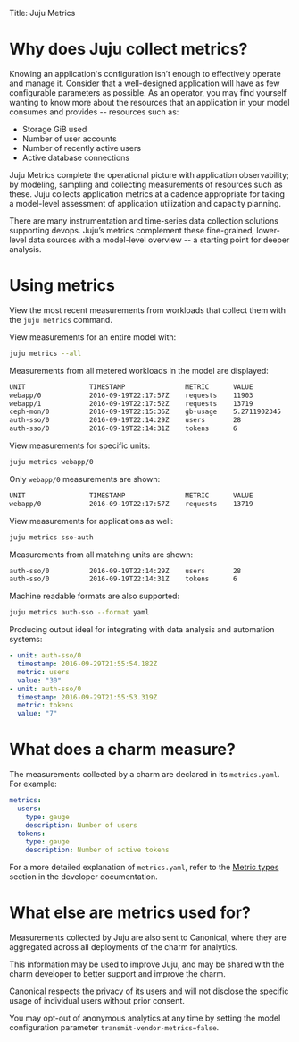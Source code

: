 Title: Juju Metrics

# Why does Juju collect metrics?

Knowing an application's configuration isn’t enough to effectively operate and
manage it. Consider that a well-designed application will have as few
configurable parameters as possible. As an operator, you may find yourself
wanting to know more about the resources that an application in your model
consumes and provides -- resources such as:

- Storage GiB used
- Number of user accounts
- Number of recently active users
- Active database connections

Juju Metrics complete the operational picture with application observability;
by modeling, sampling and collecting measurements of resources such as these.
Juju collects application metrics at a cadence appropriate for taking a
model-level assessment of application utilization and capacity planning.

There are many instrumentation and time-series data collection solutions
supporting devops. Juju’s metrics complement these fine-grained, lower-level
data sources with a model-level overview -- a starting point for deeper
analysis.

# Using metrics

View the most recent measurements from workloads that collect them with the
`juju metrics` command.

View measurements for an entire model with:

```bash
juju metrics --all
```

Measurements from all metered workloads in the model are displayed:

```bash
UNIT				TIMESTAMP				METRIC		VALUE
webapp/0			2016-09-19T22:17:57Z	requests	11903
webapp/1			2016-09-19T22:17:52Z	requests	13719
ceph-mon/0			2016-09-19T22:15:36Z	gb-usage	5.2711902345
auth-sso/0			2016-09-19T22:14:29Z	users		28
auth-sso/0			2016-09-19T22:14:31Z	tokens		6
```

View measurements for specific units:

```bash
juju metrics webapp/0
```

Only `webapp/0` measurements are shown:

```bash
UNIT				TIMESTAMP				METRIC		VALUE
webapp/0			2016-09-19T22:17:57Z	requests	13719
```

View measurements for applications as well:

```bash
juju metrics sso-auth
```

Measurements from all matching units are shown:

```bash
auth-sso/0			2016-09-19T22:14:29Z	users		28
auth-sso/0			2016-09-19T22:14:31Z	tokens		6
```

Machine readable formats are also supported:

```bash
juju metrics auth-sso --format yaml
```

Producing output ideal for integrating with data analysis and automation systems:

```yaml
- unit: auth-sso/0
  timestamp: 2016-09-29T21:55:54.182Z
  metric: users
  value: "30"
- unit: auth-sso/0
  timestamp: 2016-09-29T21:55:53.319Z
  metric: tokens
  value: "7"
```

# What does a charm measure?

The measurements collected by a charm are declared in its `metrics.yaml`. For
example:

```yaml
metrics:
  users:
    type: gauge
    description: Number of users
  tokens:
    type: gauge
    description: Number of active tokens
```

For a more detailed explanation of `metrics.yaml`, refer to the
[Metric types](./developer-metrics.html#metric-types) section in the developer
documentation.

# What else are metrics used for?

Measurements collected by Juju are also sent to Canonical, where they are
aggregated across all deployments of the charm for analytics.

This information may be used to improve Juju, and may be shared with the charm
developer to better support and improve the charm.

Canonical respects the privacy of its users and will not disclose the specific
usage of individual users without prior consent.

You may opt-out of anonymous analytics at any time by setting the model
configuration parameter `transmit-vendor-metrics=false`.
